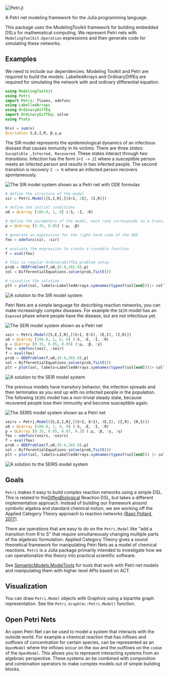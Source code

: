 ![Petri.jl](doc/assets/full-logo.png)

A Petri net modeling framework for the Julia programming language.

This package uses the ModelingToolkit framework for building embedded DSLs for mathematical computing. We represent Petri nets with `ModelingToolkit.Operation` expressions and then generate code for simulating these networks.

## Examples

We need to include our dependencies. Modeling Toolkit and Petri are required to build the models. LabelledArrays and OrdinaryDiffEq are required for simulating the network with and ordinary differential equation.

```julia
using ModelingToolkit
using Petri
import Petri: fluxes, odefunc
using LabelledArrays
using OrdinaryDiffEq
import OrdinaryDiffEq: solve
using Plots

N(x) = sum(x)
@variables S,E,I,R, β,γ,μ
```

The SIR model represents the epidemiological dynamics of an infectious disease that causes immunity in its victims. There are three *states:* `Suceptible ,Infected, Recovered`. These states interact through two *transitions*. Infection has the form `S+I -> 2I` where a susceptible person meets an infected person and results in two infected people. The second transition is recovery `I -> R` where an infected person recovers spontaneously.


![The SIR model system shown as a Petri net with ODE formulas](/doc/img/sir_petri+ode.png?raw=true "SIR Model")

```julia
# define the structure of the model
sir = Petri.Model([S,I,R],[(S+I, 2I), (I,R)])

# define the initial conditions
u0 = @LArray [100.0, 1, 0] (:S, :I, :R)

# define the parameters of the model, each rate corresponds to a transition
p = @LArray [0.35, 0.05] (:μ, :β)

# generate an expression for the right hand side of the ODE
fex = odefunc(sir, :sir)

# evaluate the expression to create a runnable function
f = eval(fex)

# this is regular OrdinaryDiffEq problem setup
prob = ODEProblem(f,u0,(0.0,365.0),p)
sol = DifferentialEquations.solve(prob,Tsit5())

# visualize the solution
plt = plot(sol, labels=LabelledArrays.symnames(typeof(sol[end]))|> collect)
```

![A solution to the SIR model system](/examples/img/sir_sol.png?raw=true "SIR Solution")


Petri Nets are a simple language for describing reaction networks, you can make increasingly complex diseases. For example the `SEIR` model has an `Exposed` phase where people have the disease, but are not infectious yet.

![The SEIR model system shown as a Petri net](/doc/img/seir.png?raw=true "SEIR Model")

```julia
seir = Petri.Model([S,E,I,R],[(S+I, E+I), (E,I), (I,R)])
u0 = @LArray [100.0, 1, 0, 0] (:S, :E, :I, :R)
p = @LArray [0.35, 0.05, 0.05] (:μ, :β, :γ)
fex = odefunc(seir, :seir)
f = eval(fex)
prob = ODEProblem(f,u0,(0.0,365.0),p)
sol = DifferentialEquations.solve(prob,Tsit5())
plt = plot(sol, labels=LabelledArrays.symnames(typeof(sol[end]))|> collect)
```

![A solution to the SEIR model system](/examples/img/seir_sol.png?raw=true "SEIR Solution")

The previous models have transitory behavior, the infection spreads and then terminates as you end up with no infected people in the population. The following `SEIRS` model has a non-trivial steady state, because recovered people lose their immunity and become susceptible again.

![The SEIRS model system shown as a Petri net](/doc/img/seirs.png?raw=true "SEIR Model")

```julia
seirs = Petri.Model([S,E,I,R],[(S+I, E+I), (E,I), (I,R), (R,S)])
u0 = @LArray [100.0, 1, 0, 0] (:S, :E, :I, :R)
p = @LArray [0.35, 0.05, 0.07, 0.3] (:μ, :β, :γ, :η)
fex = odefunc(seirs, :seirs)
f = eval(fex)
prob = ODEProblem(f,u0,(0.0,365.0),p)
sol = DifferentialEquations.solve(prob,Tsit5())
plt = plot(sol, labels=LabelledArrays.symnames(typeof(sol[end])) |> collect)
```

![A solution to the SEIRS model system](/examples/img/seirs_sol.png?raw=true "SEIRS Solution")

## Goals

`Petri` makes it easy to build complex reaction networks using a simple DSL. This is related to the[DiffeqBiological](https://github.com/JuliaDiffEq/DiffEqBiological.jl "DiffEqBiological") Reaction DSL, but takes a different implementation approach. Instead of building our framework around symbolic algebra and standard chemical notion, we are working off the Applied Category Theory approach to reaction networks [[Baez Pollard, 2017](http://math.ucr.edu/home/baez/RxNet.pdf "baezpollard2017")].

There are operations that are easy to do on the `Petri.Model` like "add a transition from R to S" that require simultaneously changing multiple parts of the algebraic formulation. Applied Category Theory gives a sound theoretical framework for manipulating Petri Nets as a model of chemical reactions. `Petri` is a Julia package primarily intended to investigate how we can operationalize this theory into practical scientific software.

See [SemanticModels.ModelTools](https://github.com/jpfairbanks/SemanticModels.jl/blob/master/src/modeltools/PetriModels.jl "PetriModel") for tools that work with Petri net models and manipulating them with higher level APIs based on ACT.

## Visualization

You can draw `Petri.Model` objects with Graphviz using a bipartite graph representation. See the `Petri.Graph(m::Petri.Model)` function.

## Open Petri Nets

An open Petri Net can be used to model a system that interacts with the outside world. For example a chemical reaction that has inflows and outflows of concentration for certain species, can be represented as an `OpenModel` where the inflows occur on the `dom` and the outflows on the `codom` of the `OpenModel`. This allows you to represent interacting systems from an algebraic perspective. These systems an be combined with composition and combination operators to make complex models out of simple building blocks.
